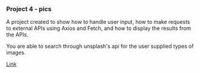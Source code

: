### Project 4 - pics
A project created to show how to handle user input, how to make requests to external APIs using Axios and Fetch, and how to display the results from the APIs.

You are able to search through unsplash's api for the user supplied types of images.

[Link](https://pics-azure.vercel.app)